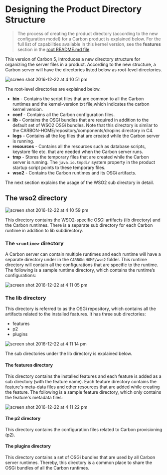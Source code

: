 # Designing the Product Directory Structure

> The process of creating the product directory (according to the new configuration model) for a Carbon product is explained below. For the full list of capabilities available in this kernel version, see the **features** section in the [root README.md file](../../README.md#key-features-and-tools). 

This version of Carbon 5, introduces a new directory structure for organizing the server files in a product. According to the new structure, a Carbon server will have the directories listed below as root-level directories.

![screen shot 2016-12-22 at 4 10 51 pm](https://cloud.githubusercontent.com/assets/21237558/21423157/77f594fa-c861-11e6-8d56-133699cead2d.png)

The root-level directories are explained below.

* **bin** - Contains the script files that are common to all the Carbon runtimes and the kernel-version.txt file,which indicates the carbon kernel version.
* **conf** - Contains all the Carbon configuration files.
* **lib** -  Contains the OSGI bundles that are required in addition to the default set of WSO2 OSGi bundles. Note that this directory is similar to the CARBON-HOME/repository/components/dropins directory in C4.
* **logs** - Contains all the log files that are created while the Carbon server is running.
* **resources** - Contains all the resources such as database scripts, keystore file etc. that are needed when the Carbon server runs.
* **tmp** - Stores the temporary files that are created while the Carbon server is running. The `java.io.tmpdir` system property in the product startup script points to these temporary files.
* **wso2** - Contains the Carbon runtimes and its OSGi artifacts.

The next section explains the usage of the WSO2 sub directory in detail.

## The wso2 directory

![screen shot 2016-12-22 at 4 10 59 pm](https://cloud.githubusercontent.com/assets/21237558/21423153/72e163e0-c861-11e6-8cbb-e8c9185e49bb.png)
    
This directory contains the WSO2-specific OSGi artifacts (lib directory) and the Carbon runtimes. There is a separate sub directory for each Carbon runtime in addition to lib subdirectory.

### The `<runtime>` directory

A Carbon server can contain multiple runtimes and each runtime will have a separate directory under in the `CARBON-HOME/wso2` folder. This runtime directory will contain all the configurations that are specific to the runtime. The following is a sample runtime directory, which contains the runtime’s configurations:

![screen shot 2016-12-22 at 4 11 05 pm](https://cloud.githubusercontent.com/assets/21237558/21423145/6d68848e-c861-11e6-90d8-d9b0b04b398d.png)

### The lib directory
This directory is referred to as the OSGi repository, which contains all the artifacts related to the installed features. It has three sub directories: 

* features
* p2
* plugins

![screen shot 2016-12-22 at 4 11 14 pm](https://cloud.githubusercontent.com/assets/21237558/21423137/68e6cdee-c861-11e6-859f-12bb9093ee9d.png)

The sub directories under the lib directory is explained below.

#### The features directory

This directory contains the installed features and each feature is added as a sub directory (with the feature name). Each feature directory contains the feature's meta-data files and other resources that are added while creating the feature. The following is a sample feature directory, which only contains the feature's metadata files:

![screen shot 2016-12-22 at 4 11 22 pm](https://cloud.githubusercontent.com/assets/21237558/21423136/67058358-c861-11e6-8344-c40ff4004143.png)

#### The p2 directory
This directory contains the configuration files related to Carbon provisioning (p2).

#### The plugins directory
This directory contains a set of OSGi bundles that are used by all Carbon server runtimes. Thereby, this directory is a common place to share the OSGi bundles of all the Carbon runtimes.
